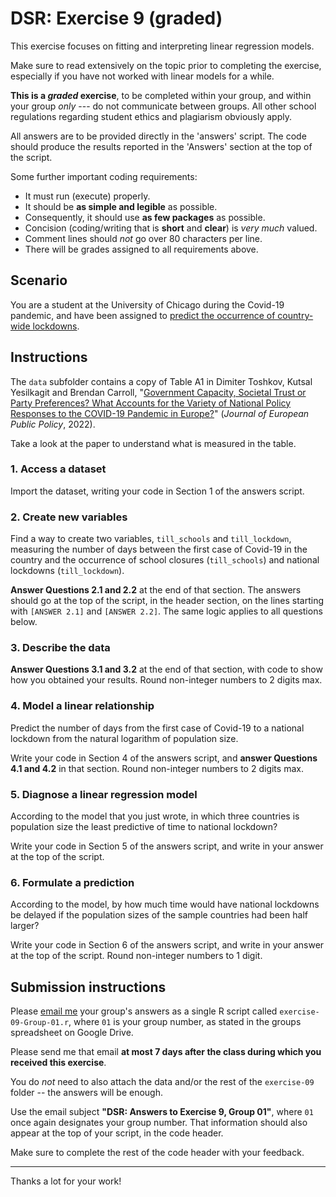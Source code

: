 # DSR: Exercise 9 (graded)

This exercise focuses on fitting and interpreting linear regression models.

Make sure to read extensively on the topic prior to completing the exercise, especially if you have not worked with linear models for a while.

__This is a _graded_ exercise__, to be completed within your group, and within your group _only_ --- do not communicate between groups. All other school regulations regarding student ethics and plagiarism obviously apply.

All answers are to be provided directly in the 'answers' script. The code should produce the results reported in the 'Answers' section at the top of the script.

Some further important coding requirements:

- It must run (execute) properly.
- It should be __as simple and legible__ as possible.
- Consequently, it should use __as few packages__ as possible.
- Concision (coding/writing that is __short__ and __clear__) is _very much_ valued.
- Comment lines should _not_ go over 80 characters per line.
- There will be grades assigned to all requirements above.

## Scenario

You are a student at the University of Chicago during the Covid-19 pandemic, and have been assigned to [predict the occurrence of country-wide lockdowns][harris].

[harris]: https://harris.uchicago.edu/news-events/news/harris-students-analyze-government-response-pandemic

## Instructions

The `data` subfolder contains a copy of Table A1 in Dimiter Toshkov, Kutsal Yesilkagit and Brendan Carroll, "[Government Capacity, Societal Trust or Party Preferences? What Accounts for the Variety of National Policy Responses to the COVID-19 Pandemic in Europe?][toshkov]" (_Journal of European Public Policy_, 2022).

[toshkov]: https://doi.org/10.1080/13501763.2021.1928270

Take a look at the paper to understand what is measured in the table.

### 1. Access a dataset

Import the dataset, writing your code in Section 1 of the answers script.

### 2. Create new variables

Find a way to create two variables, `till_schools` and `till_lockdown`, measuring the number of days between the first case of Covid-19 in the country and the occurrence of school closures (`till_schools`) and national lockdowns (`till_lockdown`).

__Answer Questions 2.1 and 2.2__ at the end of that section. The answers should go at the top of the script, in the header section, on the lines starting with `[ANSWER 2.1]` and `[ANSWER 2.2]`. The same logic applies to all questions below.

### 3. Describe the data

__Answer Questions 3.1 and 3.2__ at the end of that section, with code to show how you obtained your results. Round non-integer numbers to 2 digits max.

### 4. Model a linear relationship

Predict the number of days from the first case of Covid-19 to a national lockdown from the natural logarithm of population size.

Write your code in Section 4 of the answers script, and __answer Questions 4.1 and 4.2__ in that section. Round non-integer numbers to 2 digits max.

### 5. Diagnose a linear regression model

According to the model that you just wrote, in which three countries is population size the least predictive of time to national lockdown?

Write your code in Section 5 of the answers script, and write in your answer at the top of the script.

### 6. Formulate a prediction

According to the model, by how much time would have national lockdowns be delayed if the population sizes of the sample countries had been half larger?

Write your code in Section 6 of the answers script, and write in your answer at the top of the script. Round non-integer numbers to 1 digit.

## Submission instructions

Please [email me](mailto:francois.briatte@sciencespo.fr) your group's answers as a single R script called `exercise-09-Group-01.r`, where `01` is your group number, as stated in the groups spreadsheet on Google Drive.

Please send me that email __at most 7 days after the class during which you received this exercise__.

You do _not_ need to also attach the data and/or the rest of the `exercise-09` folder -- the answers will be enough.

Use the email subject __"DSR: Answers to Exercise 9, Group 01"__, where `01` once again designates your group number. That information should also appear at the top of your script, in the code header.

Make sure to complete the rest of the code header with your feedback.

---

Thanks a lot for your work!
